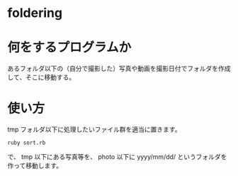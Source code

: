 foldering
=========

# 何をするプログラムか
あるフォルダ以下の（自分で撮影した）写真や動画を撮影日付でフォルダを作成して、そこに移動する。

# 使い方

tmp フォルダ以下に処理したいファイル群を適当に置きます。

```ruby sort.rb```

で、
tmp 以下にある写真等を、
photo 以下に yyyy/mm/dd/ というフォルダを作って移動します。
